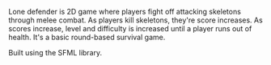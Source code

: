 Lone defender is 2D game where players fight off attacking skeletons through melee combat.
As players kill skeletons, they're score increases. As scores increase, level and difficulty
is increased until a player runs out of health. It's a basic round-based survival game.

Built using the SFML library.
